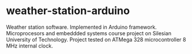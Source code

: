 # weather-station-arduino
Weather station software. Implemented in Arduino framework. Microprocesors and embeddded systems course project on Silesian University of Technology. Project tested on ATMega 328 microcontroller 8 MHz internal clock.
